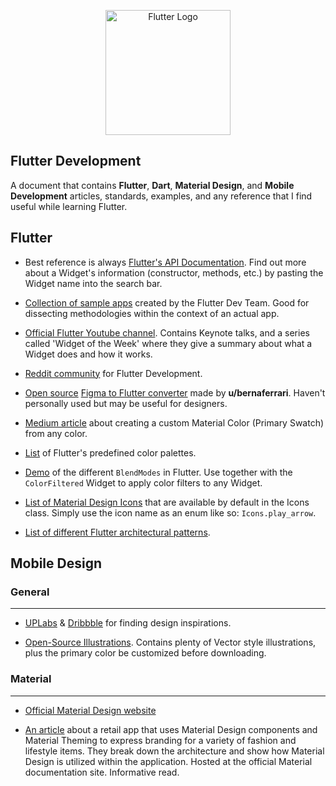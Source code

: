 <p align="center"><a href="https://flutter.dev" target="_blank" rel="noopener noreferrer"><img width="200" src="https://flutter.dev/assets/flutter-lockup-1caf6476beed76adec3c477586da54de6b552b2f42108ec5bc68dc63bae2df75.png" alt="Flutter Logo"></a></p>

## Flutter Development

A document that contains **Flutter**, **Dart**, **Material Design**, and **Mobile Development** articles, standards, examples, and any reference that I find useful while learning Flutter.

## Flutter

- Best reference is always [Flutter's API Documentation](https://api.flutter.dev/). Find out more about a Widget's information (constructor, methods, etc.) by pasting the Widget name into the search bar.

- [Collection of sample apps](https://flutter.github.io/samples) created by the Flutter Dev Team. Good for dissecting methodologies within the context of an actual app.

- [Official Flutter Youtube channel](https://www.youtube.com/c/flutterdev). Contains Keynote talks, and a series called 'Widget of the Week' where they give a summary about what a Widget does and how it works.
  
- [Reddit community](https://www.reddit.com/r/FlutterDev) for Flutter Development.

- [Open source](https://github.com/bernaferrari/FigmaToCode) [Figma to Flutter converter](https://github.com/bernaferrari/FigmaToCode) made by **u/bernaferrari**. Haven't personally used but may be useful for designers. 
  
- [Medium article](https://medium.com/py-bits/turn-any-color-to-material-color-for-flutter-d8e8e037a837) about creating a custom Material Color (Primary Swatch) from any color.

- [List](https://api.flutter.dev/flutter/material/Colors-class.html) of Flutter's predefined color palettes.

- [Demo](https://api.flutter.dev/flutter/dart-ui/BlendMode-class.html) of the different `BlendModes` in Flutter. Use together with the `ColorFiltered` Widget to apply color filters to any Widget.

- [List of Material Design Icons](https://material.io/resources/icons/?style=baseline) that are available by default in the Icons class. Simply use the icon name as an enum like so: `Icons.play_arrow`.

- [List of different Flutter architectural patterns](https://fluttersamples.com/).


## Mobile Design

### General 
___

- [UPLabs](https://www.uplabs.com/) & [Dribbble](https://dribbble.com/shots/following/mobile) for finding design inspirations.

- [Open-Source Illustrations](https://undraw.co/illustrations). Contains plenty of Vector style illustrations, plus the primary color be customized before downloading.

### Material
___

- [Official Material Design website](https://material.io/)

- [An article](https://material.io/design/material-studies/shrine.html#product-architecture) about a retail app that uses Material Design components and Material Theming to express branding for a variety of fashion and lifestyle items. They break down the architecture and show how Material Design is utilized within the application. Hosted at the official Material documentation site. Informative read.


